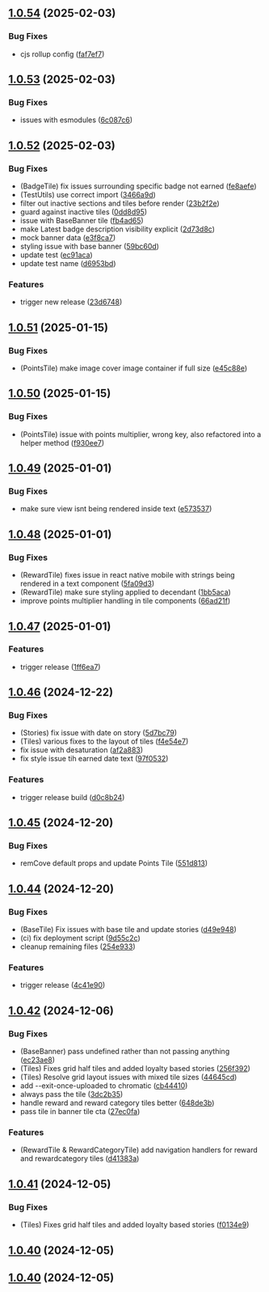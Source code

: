 ## [1.0.54](https://github.com/white-label-loyalty/wll-react-sdk/compare/v1.0.53...v1.0.54) (2025-02-03)


### Bug Fixes

* cjs rollup config ([faf7ef7](https://github.com/white-label-loyalty/wll-react-sdk/commit/faf7ef7805471b07713d87b84711fdd31841f810))



## [1.0.53](https://github.com/white-label-loyalty/wll-react-sdk/compare/v1.0.52...v1.0.53) (2025-02-03)


### Bug Fixes

* issues with esmodules ([6c087c6](https://github.com/white-label-loyalty/wll-react-sdk/commit/6c087c65b11a12fb01571c8db5489e334722c687))



## [1.0.52](https://github.com/white-label-loyalty/wll-react-sdk/compare/v1.0.51...v1.0.52) (2025-02-03)


### Bug Fixes

* (BadgeTile) fix issues surrounding specific badge not earned ([fe8aefe](https://github.com/white-label-loyalty/wll-react-sdk/commit/fe8aefe577088aef347328a4e1ab184a05b02f79))
* (TestUtils) use correct import ([3466a9d](https://github.com/white-label-loyalty/wll-react-sdk/commit/3466a9d5b93c6f57d7a506e34e4bbfba920f2027))
* filter out inactive sections and tiles before render ([23b2f2e](https://github.com/white-label-loyalty/wll-react-sdk/commit/23b2f2e9f966c59689914920c742933c66ae9242))
* guard against inactive tiles ([0dd8d95](https://github.com/white-label-loyalty/wll-react-sdk/commit/0dd8d9527afc394c89d70d9cb80ed0d0a8044253))
* issue with BaseBanner tile ([fb4ad65](https://github.com/white-label-loyalty/wll-react-sdk/commit/fb4ad65bea9ced239aa3c2435898067521aeed3e))
* make Latest badge description visibility explicit ([2d73d8c](https://github.com/white-label-loyalty/wll-react-sdk/commit/2d73d8ca486eeba5710dc8aad0a1ddf77f8ed771))
* mock banner data ([e3f8ca7](https://github.com/white-label-loyalty/wll-react-sdk/commit/e3f8ca727b9e5cae838e558b793502281ece4f00))
* styling issue with base banner ([59bc60d](https://github.com/white-label-loyalty/wll-react-sdk/commit/59bc60db374dd144cfdd4e597bcda099f7a0805f))
* update test ([ec91aca](https://github.com/white-label-loyalty/wll-react-sdk/commit/ec91aca9d63f06d2b46237bd3c7b9211c316eab3))
* update test name ([d6953bd](https://github.com/white-label-loyalty/wll-react-sdk/commit/d6953bd3cfa6830409eba33b3c6b580a754b5619))


### Features

* trigger new release ([23d6748](https://github.com/white-label-loyalty/wll-react-sdk/commit/23d6748b8b9d9e3da3fef1cd2d9a9336850e8f45))



## [1.0.51](https://github.com/white-label-loyalty/wll-react-sdk/compare/v1.0.50...v1.0.51) (2025-01-15)


### Bug Fixes

* (PointsTile) make image cover image container if full size ([e45c88e](https://github.com/white-label-loyalty/wll-react-sdk/commit/e45c88e6a186bdb8e64ce451b510dda6a14b1f38))



## [1.0.50](https://github.com/white-label-loyalty/wll-react-sdk/compare/v1.0.49...v1.0.50) (2025-01-15)


### Bug Fixes

* (PointsTile) issue with points multiplier, wrong key, also refactored into a helper method ([f930ee7](https://github.com/white-label-loyalty/wll-react-sdk/commit/f930ee7f82ad1d61b4285f93c55e3fb7fe54ec77))



## [1.0.49](https://github.com/white-label-loyalty/wll-react-sdk/compare/v1.0.48...v1.0.49) (2025-01-01)


### Bug Fixes

* make sure view isnt being rendered inside text ([e573537](https://github.com/white-label-loyalty/wll-react-sdk/commit/e5735371777cc7c968251b17d44d8c4cfbd5f76d))



## [1.0.48](https://github.com/white-label-loyalty/wll-react-sdk/compare/v1.0.47...v1.0.48) (2025-01-01)


### Bug Fixes

* (RewardTile) fixes issue in react native mobile with strings being rendered in a text component ([5fa09d3](https://github.com/white-label-loyalty/wll-react-sdk/commit/5fa09d321a2cee15fd2952edd79051b5f10b6646))
* (RewardTile) make sure styling applied to decendant ([1bb5aca](https://github.com/white-label-loyalty/wll-react-sdk/commit/1bb5acacb219b9f249031a3a98ac985eac7186f2))
* improve points multiplier handling in tile components ([66ad21f](https://github.com/white-label-loyalty/wll-react-sdk/commit/66ad21fce799e4f8ab4257af955e34b750861562))



## [1.0.47](https://github.com/white-label-loyalty/wll-react-sdk/compare/v1.0.46...v1.0.47) (2025-01-01)


### Features

* trigger release ([1ff6ea7](https://github.com/white-label-loyalty/wll-react-sdk/commit/1ff6ea78f205f0a6028f71223c0d9377bc49437a))



## [1.0.46](https://github.com/white-label-loyalty/wll-react-sdk/compare/v1.0.45...v1.0.46) (2024-12-22)


### Bug Fixes

* (Stories) fix issue with date on story ([5d7bc79](https://github.com/white-label-loyalty/wll-react-sdk/commit/5d7bc7994d8a7a648c7bc514760d135e6f8a4938))
* (Tiles) various fixes to the layout of tiles ([f4e54e7](https://github.com/white-label-loyalty/wll-react-sdk/commit/f4e54e79b4a477f2b8967cfeb2da6b56c18f8737))
* fix issue with desaturation ([af2a883](https://github.com/white-label-loyalty/wll-react-sdk/commit/af2a883850ff677034fd79fcd01628c4b441b30e))
* fix style issue tih earned date text ([97f0532](https://github.com/white-label-loyalty/wll-react-sdk/commit/97f053277f5b8d48a7ddec639b7926e63db56548))


### Features

* trigger release build ([d0c8b24](https://github.com/white-label-loyalty/wll-react-sdk/commit/d0c8b24bbab83438d9167b73c083293eb916e3aa))



## [1.0.45](https://github.com/white-label-loyalty/wll-react-sdk/compare/v1.0.44...v1.0.45) (2024-12-20)


### Bug Fixes

* remCove default props and update Points Tile ([551d813](https://github.com/white-label-loyalty/wll-react-sdk/commit/551d8139c9fbbb812732fd4daaacbd33afb9f86b))



## [1.0.44](https://github.com/white-label-loyalty/wll-react-sdk/compare/v1.0.43...v1.0.44) (2024-12-20)


### Bug Fixes

* (BaseTile) Fix issues with base tile and update stories ([d49e948](https://github.com/white-label-loyalty/wll-react-sdk/commit/d49e948bd084f444403ad67d13de950bcbb7d003))
* (ci) fix deployment script ([9d55c2c](https://github.com/white-label-loyalty/wll-react-sdk/commit/9d55c2ca2514d4a2d0b4d1e00067e72c90a6b3ea))
* cleanup remaining files ([254e933](https://github.com/white-label-loyalty/wll-react-sdk/commit/254e933be6eb7f4eb627105c9c7e44fd84b5fcc7))


### Features

* trigger release ([4c41e90](https://github.com/white-label-loyalty/wll-react-sdk/commit/4c41e902a4cb0535f78a210acf7c4019407d2956))



## [1.0.42](https://github.com/white-label-loyalty/wll-react-sdk/compare/v1.0.41...v1.0.42) (2024-12-06)


### Bug Fixes

* (BaseBanner) pass undefined rather than not passing anything ([ec23ae8](https://github.com/white-label-loyalty/wll-react-sdk/commit/ec23ae865c3503e1c8b9612acf6fd65f9f684a97))
* (Tiles) Fixes grid half tiles and added loyalty based stories ([256f392](https://github.com/white-label-loyalty/wll-react-sdk/commit/256f392f90ebb2c0a639f362ec244f35d20b421a))
* (Tiles) Resolve grid layout issues with mixed tile sizes ([44645cd](https://github.com/white-label-loyalty/wll-react-sdk/commit/44645cd5e2a9e5e628c398f4d9cb5ba5fb1cd98a))
* add --exit-once-uploaded to chromatic ([cb44410](https://github.com/white-label-loyalty/wll-react-sdk/commit/cb44410f817135c6509ceed3018b1b060ba34b7a))
* always pass the tile ([3dc2b35](https://github.com/white-label-loyalty/wll-react-sdk/commit/3dc2b35c445a4f0ec39c2fb3a2d4c37d450c509c))
* handle reward and reward category tiles better ([648de3b](https://github.com/white-label-loyalty/wll-react-sdk/commit/648de3bef4449ebc37b5f9acc5570a509ba59333))
* pass tile in banner tile cta ([27ec0fa](https://github.com/white-label-loyalty/wll-react-sdk/commit/27ec0fae945781e7c25463a61a56d19a37d72a43))


### Features

* (RewardTile & RewardCategoryTile) add navigation handlers for reward and rewardcategory tiles ([d41383a](https://github.com/white-label-loyalty/wll-react-sdk/commit/d41383a0e17ef5685c54e299a6dd19cbd73dd7fb))



## [1.0.41](https://github.com/white-label-loyalty/wll-react-sdk/compare/v1.0.40...v1.0.41) (2024-12-05)


### Bug Fixes

* (Tiles) Fixes grid half tiles and added loyalty based stories ([f0134e9](https://github.com/white-label-loyalty/wll-react-sdk/commit/f0134e926a0b48d05fcaf20a4768942245990169))



## [1.0.40](https://github.com/white-label-loyalty/wll-react-sdk/compare/v1.0.38...v1.0.40) (2024-12-05)



## [1.0.40](https://github.com/white-label-loyalty/wll-react-sdk/compare/v1.0.38...v1.0.40) (2024-12-05)



